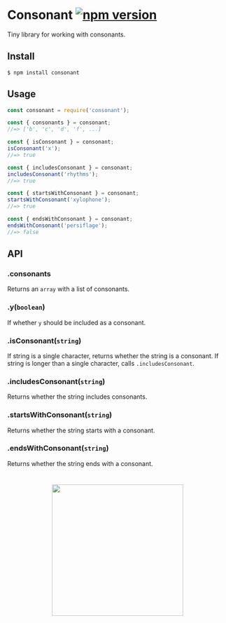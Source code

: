 # Consonant [![npm version](https://badge.fury.io/js/consonant.svg)](https://badge.fury.io/js/consonant)

Tiny library for working with consonants.

## Install

```
$ npm install consonant
```

## Usage

```js
const consonant = require('consonant');

const { consonants } = consonant;
//=> ['b', 'c', 'd', 'f', ...]

const { isConsonant } = consonant;
isConsonant('x');
//=> true

const { includesConsonant } = consonant;
includesConsonant('rhythms');
//=> true

const { startsWithConsonant } = consonant;
startsWithConsonant('xylophone');
//=> true

const { endsWithConsonant } = consonant;
endsWithConsonant('persiflage');
//=> false
```

## API

### .consonants

Returns an `array` with a list of consonants.

### .y(`boolean`)

If whether `y` should be included as a consonant.

### .isConsonant(`string`)

If string is a single character, returns whether the string is a consonant. If string is longer than a single character, calls `.includesConsonant`.

### .includesConsonant(`string`)

Returns whether the string includes consonants.

### .startsWithConsonant(`string`)

Returns whether the string starts with a consonant.

### .endsWithConsonant(`string`)

Returns whether the string ends with a consonant.

#

<p align="center">
  <a href="http://paco.sh"><img src="https://raw.githubusercontent.com/pacocoursey/pacocoursey.github.io/master/footer.png" height="300"></a>
</p>
